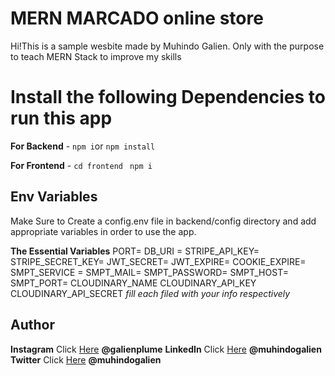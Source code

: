 # MERN MARCADO online store

Hi!This is a sample wesbite made by Muhindo Galien. Only with the purpose to teach MERN Stack to improve my skills

# Install the following  Dependencies to run this app

**For Backend** - `npm i`or `npm install`

**For Frontend** - `cd frontend` ` npm i`

## Env Variables

Make Sure to Create a config.env file in backend/config directory and add appropriate variables in order to use the app.

**The Essential Variables**
PORT=
DB_URI =
STRIPE_API_KEY=
STRIPE_SECRET_KEY=
JWT_SECRET=
JWT_EXPIRE=
COOKIE_EXPIRE=
SMPT_SERVICE =
SMPT_MAIL=
SMPT_PASSWORD=
SMPT_HOST=
SMPT_PORT=
CLOUDINARY_NAME
CLOUDINARY_API_KEY
CLOUDINARY_API_SECRET
_fill each filed with your info respectively_

## Author

**Instagram** Click [Here](https://www.instagram.com/galienplume) **@galienplume**
**LinkedIn** Click [Here](https://in.linkedin.com/in/meabhisingh) **@muhindogalien**
**Twitter** Click [Here](https://twitter.com/galienmuhindo) **@muhindogalien**
